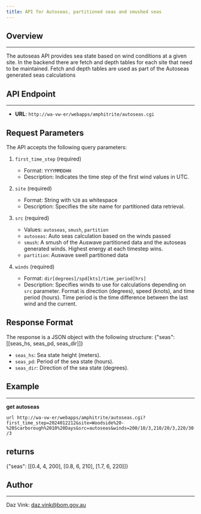 ```yaml
---
title: API for Autoseas, partitioned seas and smushed seas
---
```


## Overview

---

The autoseas API provides sea state based on wind conditions at a given site. In the backend there are fetch and depth tables for each site that need to be maintained. Fetch and depth tables are used as part of the Autoseas generated seas calculations

## API Endpoint

---

-   **URL**: `http://wa-vw-er/webapps/amphitrite/autoseas.cgi`

## Request Parameters

The API accepts the following query parameters:

1. `first_time_step` (required)

    - Format: `YYYYMMDDHH`
    - Description: Indicates the time step of the first wind values in UTC.

2. `site` (required)

    - Format: String with `%20` as whitespace
    - Description: Specifies the site name for partitioned data retrieval.

3. `src` (required)

    - Values: `autoseas`, `smush`, `partition`
    - `autoseas`: Auto seas calculation based on the winds passed
    - `smush`: A smush of the Auswave partitioned data and the autoseas generated winds. Highest energy at each timestep wins.
    - `partition`: Auswave swell partitioned data

4. `winds` (required)
    - Format: `dir[degrees]/spd[kts]/time_period[hrs]`
    - Description: Specifies winds to use for calculations depending on `src` parameter. Format is direction (degrees), speed (knots), and time period (hours). Time period is the time difference between the last wind and the current.

## Response Format

The response is a JSON object with the following structure:
{"seas": [[seas_hs, seas_pd, seas_dir]]}

-   `seas_hs`: Sea state height (meters).
-   `seas_pd`: Period of the sea state (hours).
-   `seas_dir`: Direction of the sea state (degrees).

## Example

---

**get autoseas**

`url http://wa-vw-er/webapps/amphitrite/autoseas.cgi?first_time_step=2024012212&site=Woodside%20-%20Scarborough%2010%20Days&src=autoseas&winds=200/10/3,210/20/3,220/30/3`

## returns

{"seas": [[0.4, 4, 200], [0.8, 6, 210], [1.7, 6, 220]]}

## Author

---

Daz Vink: daz.vink@bom.gov.au
